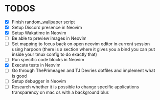 # TODOS

- [x] Finish random_wallpaper script 
- [x] Setup Discord presence in Neovim
- [x] Setup Wakatime in Neovim
- [ ] Be able to preview images in Neovim 
- [ ] Set mapping to focus back on open neovim editor in current session using harpoon (there is a section where it gives you a bind you can put inside your tmux config to do exactly that)
- [ ] Run specific code blocks in Neovim
- [x] Execute tests in Neovim 
- [ ] Go through ThePrimeagen and TJ Devries dotfiles and implement what is good
- [ ] Setup debugger in Neovim
- [ ] Research whether it is possible to change specific applications transparency on mac os with a background blur.
